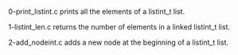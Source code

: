 0-print_listint.c prints all the elements of a listint_t list.

1-listint_len.c returns the number of elements in a linked listint_t list.

2-add_nodeint.c adds a new node at the beginning of a listint_t list.
